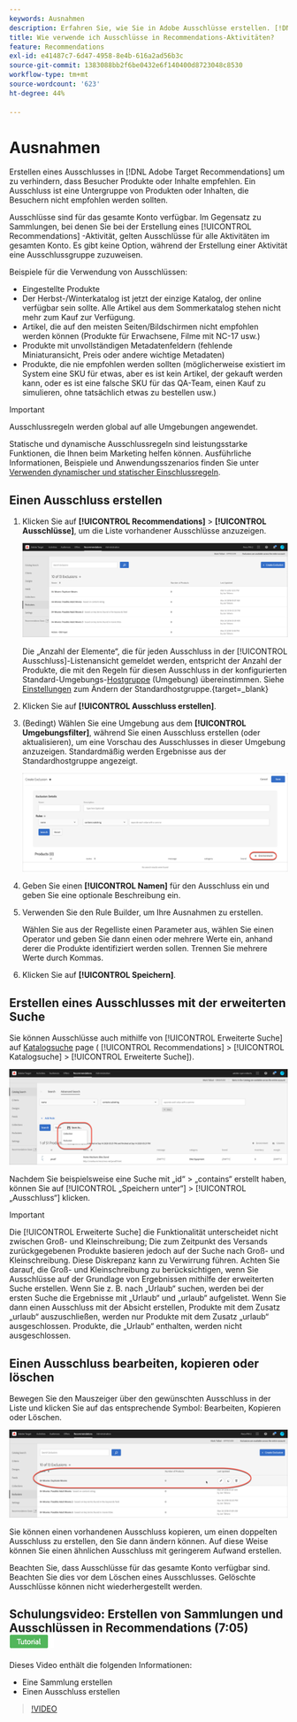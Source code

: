 ```yaml
---
keywords: Ausnahmen
description: Erfahren Sie, wie Sie in Adobe Ausschlüsse erstellen. [!DNL Target] Recommendations , um zu verhindern, dass Produkte oder Inhalte Besuchern empfohlen werden.
title: Wie verwende ich Ausschlüsse in Recommendations-Aktivitäten?
feature: Recommendations
exl-id: e41487c7-6d47-4958-8e4b-616a2ad56b3c
source-git-commit: 1383088bb2f6be0432e6f140400d8723048c8530
workflow-type: tm+mt
source-wordcount: '623'
ht-degree: 44%

---
```


# Ausnahmen

Erstellen eines Ausschlusses in [!DNL Adobe Target Recommendations] um zu verhindern, dass Besucher Produkte oder Inhalte empfehlen. Ein Ausschluss ist eine Untergruppe von Produkten oder Inhalten, die Besuchern nicht empfohlen werden sollten.

Ausschlüsse sind für das gesamte Konto verfügbar. Im Gegensatz zu Sammlungen, bei denen Sie bei der Erstellung eines [!UICONTROL Recommendations] -Aktivität, gelten Ausschlüsse für alle Aktivitäten im gesamten Konto. Es gibt keine Option, während der Erstellung einer Aktivität eine Ausschlussgruppe zuzuweisen.

Beispiele für die Verwendung von Ausschlüssen:

* Eingestellte Produkte
* Der Herbst-/Winterkatalog ist jetzt der einzige Katalog, der online verfügbar sein sollte. Alle Artikel aus dem Sommerkatalog stehen nicht mehr zum Kauf zur Verfügung.
* Artikel, die auf den meisten Seiten/Bildschirmen nicht empfohlen werden können (Produkte für Erwachsene, Filme mit NC-17 usw.)
* Produkte mit unvollständigen Metadatenfeldern (fehlende Miniaturansicht, Preis oder andere wichtige Metadaten)
* Produkte, die nie empfohlen werden sollten (möglicherweise existiert im System eine SKU für etwas, aber es ist kein Artikel, der gekauft werden kann, oder es ist eine falsche SKU für das QA-Team, einen Kauf zu simulieren, ohne tatsächlich etwas zu bestellen usw.)

>[!IMPORTANT]
>
>Ausschlussregeln werden global auf alle Umgebungen angewendet.
>
>Statische und dynamische Ausschlussregeln sind leistungsstarke Funktionen, die Ihnen beim Marketing helfen können. Ausführliche Informationen, Beispiele und Anwendungsszenarios finden Sie unter [Verwenden dynamischer und statischer Einschlussregeln](/help/main/c-recommendations/c-algorithms/use-dynamic-and-static-inclusion-rules.md#concept_4CB5C0FA705D4E449BD0B37B3D987F9F).

## Einen Ausschluss erstellen

1. Klicken Sie auf **[!UICONTROL Recommendations]** > **[!UICONTROL Ausschlüsse]**, um die Liste vorhandener Ausschlüsse anzuzeigen. 

   ![exclusions_list-Bild](assets/exclusions_list.png)

   Die „Anzahl der Elemente“, die für jeden Ausschluss in der [!UICONTROL Ausschluss]-Listenansicht gemeldet werden, entspricht der Anzahl der Produkte, die mit den Regeln für diesen Ausschluss in der konfigurierten Standard-Umgebungs-[Hostgruppe](/help/main/administrating-target/hosts.md) (Umgebung) übereinstimmen. Siehe [Einstellungen](https://experienceleague.corp.adobe.com/de/docs/target-dev/developer/recommendations.html) zum Ändern der Standardhostgruppe.{target=_blank}

1. Klicken Sie auf **[!UICONTROL Ausschluss erstellen]**.

1. (Bedingt) Wählen Sie eine Umgebung aus dem **[!UICONTROL Umgebungsfilter]**, während Sie einen Ausschluss erstellen (oder aktualisieren), um eine Vorschau des Ausschlusses in dieser Umgebung anzuzeigen. Standardmäßig werden Ergebnisse aus der Standardhostgruppe angezeigt.

   ![Ausschluss erstellen](/help/main/c-recommendations/c-products/assets/CreateExclusion.png)

1. Geben Sie einen **[!UICONTROL Namen]** für den Ausschluss ein und geben Sie eine optionale Beschreibung ein.

1. Verwenden Sie den Rule Builder, um Ihre Ausnahmen zu erstellen.

   Wählen Sie aus der Regelliste einen Parameter aus, wählen Sie einen Operator und geben Sie dann einen oder mehrere Werte ein, anhand derer die Produkte identifiziert werden sollen. Trennen Sie mehrere Werte durch Kommas.

1. Klicken Sie auf **[!UICONTROL Speichern]**.

## Erstellen eines Ausschlusses mit der erweiterten Suche

Sie können Ausschlüsse auch mithilfe von [!UICONTROL Erweiterte Suche] auf [Katalogsuche](/help/main/c-recommendations/c-products/catalog-search.md#save-as) page ( [!UICONTROL Recommendations] > [!UICONTROL Katalogsuche] > [!UICONTROL Erweiterte Suche]).

![Dialogfeld &quot;Speichern unter&quot;](/help/main/c-recommendations/c-products/assets/save-as.png)

Nachdem Sie beispielsweise eine Suche mit „id“ > „contains“ erstellt haben, können Sie auf [!UICONTROL „Speichern unter“] > [!UICONTROL „Ausschluss“] klicken.

>[!IMPORTANT]
>
>Die [!UICONTROL Erweiterte Suche] die Funktionalität unterscheidet nicht zwischen Groß- und Kleinschreibung; Die zum Zeitpunkt des Versands zurückgegebenen Produkte basieren jedoch auf der Suche nach Groß- und Kleinschreibung. Diese Diskrepanz kann zu Verwirrung führen. Achten Sie darauf, die Groß- und Kleinschreibung zu berücksichtigen, wenn Sie Ausschlüsse auf der Grundlage von Ergebnissen mithilfe der erweiterten Suche erstellen. Wenn Sie z. B. nach „Urlaub“ suchen, werden bei der ersten Suche die Ergebnisse mit „Urlaub“ und „urlaub“ aufgelistet. Wenn Sie dann einen Ausschluss mit der Absicht erstellen, Produkte mit dem Zusatz „urlaub“ auszuschließen, werden nur Produkte mit dem Zusatz „urlaub“ ausgeschlossen. Produkte, die „Urlaub“ enthalten, werden nicht ausgeschlossen.

## Einen Ausschluss bearbeiten, kopieren oder löschen

Bewegen Sie den Mauszeiger über den gewünschten Ausschluss in der Liste und klicken Sie auf das entsprechende Symbol: Bearbeiten, Kopieren oder Löschen.

![Hover-Symbole für einen Ausschluss](/help/main/c-recommendations/c-products/assets/hover-exclusions.png)

Sie können einen vorhandenen Ausschluss kopieren, um einen doppelten Ausschluss zu erstellen, den Sie dann ändern können. Auf diese Weise können Sie einen ähnlichen Ausschluss mit geringerem Aufwand erstellen.

Beachten Sie, dass Ausschlüsse für das gesamte Konto verfügbar sind. Beachten Sie dies vor dem Löschen eines Ausschlusses. Gelöschte Ausschlüsse können nicht wiederhergestellt werden.

## Schulungsvideo: Erstellen von Sammlungen und Ausschlüssen in Recommendations (7:05) ![Tutorial-Badge](/help/main/assets/tutorial.png)

Dieses Video enthält die folgenden Informationen:

* Eine Sammlung erstellen
* Einen Ausschluss erstellen

>[!VIDEO](https://video.tv.adobe.com/v/27689)
